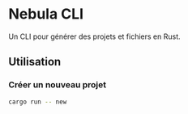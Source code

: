 # Nebula CLI

Un CLI pour générer des projets et fichiers en Rust.

## Utilisation

### Créer un nouveau projet
```bash
cargo run -- new